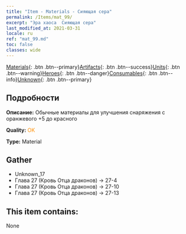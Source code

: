 ```yaml
---
title: "Item - Materials - Сияющая сера"
permalink: /Items/mat_99/
excerpt: "Эра хаоса  Сияющая сера"
last_modified_at: 2021-03-31
locale: ru
ref: "mat_99.md"
toc: false
classes: wide
---
```

 [Materials](/ru/Items/){: .btn .btn--primary}[Artifacts](/ru/Items/Artifacts/){: .btn .btn--success}[Units](/ru/Items/Units/){: .btn .btn--warning}[Heroes](/ru/Items/Heroes/){: .btn .btn--danger}[Consumables](/ru/Items/Consumables/){: .btn .btn--info}[Unknown](/ru/Items/Unknown/){: .btn .btn--primary}

## Подробности
 **Описание:** Обычные материалы для улучшения снаряжения c оранжевого +5 до красного

 **Quality:** <span style="color: #FF8C00">OK</span>

 **Type:** Material

## Gather

*    Unknown_17 
*    Глава 27 (Кровь Отца драконов) -> 27-4 
*    Глава 27 (Кровь Отца драконов) -> 27-10 
*    Глава 27 (Кровь Отца драконов) -> 27-13 

## This item contains:

  None

